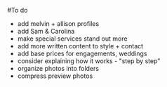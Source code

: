 #To do
- add melvin + allison profiles
- add Sam & Carolina
- make special services stand out more 
- add more written content to style + contact
- add base prices for engagements, weddings
- consider explaining how it works - "step by step"
- organize photos into folders
- compress preview photos
